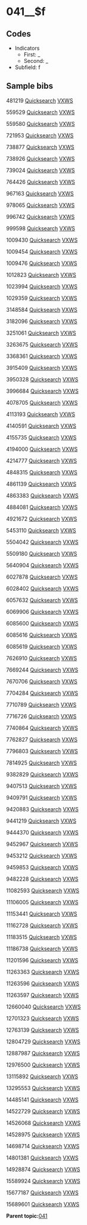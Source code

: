 # 041\_\_$f

## Codes

-   Indicators
    -   First: \_
    -   Second: \_
-   Subfield: f

## Sample bibs

481219 [Quicksearch](https://search.library.yale.edu/catalog/481219) [VXWS](http://prodorbis.library.yale.edu:7014/vxws/GetHoldingsService?bibId=481219)

559529 [Quicksearch](https://search.library.yale.edu/catalog/559529) [VXWS](http://prodorbis.library.yale.edu:7014/vxws/GetHoldingsService?bibId=559529)

559580 [Quicksearch](https://search.library.yale.edu/catalog/559580) [VXWS](http://prodorbis.library.yale.edu:7014/vxws/GetHoldingsService?bibId=559580)

721953 [Quicksearch](https://search.library.yale.edu/catalog/721953) [VXWS](http://prodorbis.library.yale.edu:7014/vxws/GetHoldingsService?bibId=721953)

738877 [Quicksearch](https://search.library.yale.edu/catalog/738877) [VXWS](http://prodorbis.library.yale.edu:7014/vxws/GetHoldingsService?bibId=738877)

738926 [Quicksearch](https://search.library.yale.edu/catalog/738926) [VXWS](http://prodorbis.library.yale.edu:7014/vxws/GetHoldingsService?bibId=738926)

739024 [Quicksearch](https://search.library.yale.edu/catalog/739024) [VXWS](http://prodorbis.library.yale.edu:7014/vxws/GetHoldingsService?bibId=739024)

764426 [Quicksearch](https://search.library.yale.edu/catalog/764426) [VXWS](http://prodorbis.library.yale.edu:7014/vxws/GetHoldingsService?bibId=764426)

967163 [Quicksearch](https://search.library.yale.edu/catalog/967163) [VXWS](http://prodorbis.library.yale.edu:7014/vxws/GetHoldingsService?bibId=967163)

978065 [Quicksearch](https://search.library.yale.edu/catalog/978065) [VXWS](http://prodorbis.library.yale.edu:7014/vxws/GetHoldingsService?bibId=978065)

996742 [Quicksearch](https://search.library.yale.edu/catalog/996742) [VXWS](http://prodorbis.library.yale.edu:7014/vxws/GetHoldingsService?bibId=996742)

999598 [Quicksearch](https://search.library.yale.edu/catalog/999598) [VXWS](http://prodorbis.library.yale.edu:7014/vxws/GetHoldingsService?bibId=999598)

1009430 [Quicksearch](https://search.library.yale.edu/catalog/1009430) [VXWS](http://prodorbis.library.yale.edu:7014/vxws/GetHoldingsService?bibId=1009430)

1009454 [Quicksearch](https://search.library.yale.edu/catalog/1009454) [VXWS](http://prodorbis.library.yale.edu:7014/vxws/GetHoldingsService?bibId=1009454)

1009476 [Quicksearch](https://search.library.yale.edu/catalog/1009476) [VXWS](http://prodorbis.library.yale.edu:7014/vxws/GetHoldingsService?bibId=1009476)

1012823 [Quicksearch](https://search.library.yale.edu/catalog/1012823) [VXWS](http://prodorbis.library.yale.edu:7014/vxws/GetHoldingsService?bibId=1012823)

1023994 [Quicksearch](https://search.library.yale.edu/catalog/1023994) [VXWS](http://prodorbis.library.yale.edu:7014/vxws/GetHoldingsService?bibId=1023994)

1029359 [Quicksearch](https://search.library.yale.edu/catalog/1029359) [VXWS](http://prodorbis.library.yale.edu:7014/vxws/GetHoldingsService?bibId=1029359)

3148584 [Quicksearch](https://search.library.yale.edu/catalog/3148584) [VXWS](http://prodorbis.library.yale.edu:7014/vxws/GetHoldingsService?bibId=3148584)

3182096 [Quicksearch](https://search.library.yale.edu/catalog/3182096) [VXWS](http://prodorbis.library.yale.edu:7014/vxws/GetHoldingsService?bibId=3182096)

3251061 [Quicksearch](https://search.library.yale.edu/catalog/3251061) [VXWS](http://prodorbis.library.yale.edu:7014/vxws/GetHoldingsService?bibId=3251061)

3263675 [Quicksearch](https://search.library.yale.edu/catalog/3263675) [VXWS](http://prodorbis.library.yale.edu:7014/vxws/GetHoldingsService?bibId=3263675)

3368361 [Quicksearch](https://search.library.yale.edu/catalog/3368361) [VXWS](http://prodorbis.library.yale.edu:7014/vxws/GetHoldingsService?bibId=3368361)

3915409 [Quicksearch](https://search.library.yale.edu/catalog/3915409) [VXWS](http://prodorbis.library.yale.edu:7014/vxws/GetHoldingsService?bibId=3915409)

3950328 [Quicksearch](https://search.library.yale.edu/catalog/3950328) [VXWS](http://prodorbis.library.yale.edu:7014/vxws/GetHoldingsService?bibId=3950328)

3996684 [Quicksearch](https://search.library.yale.edu/catalog/3996684) [VXWS](http://prodorbis.library.yale.edu:7014/vxws/GetHoldingsService?bibId=3996684)

4078705 [Quicksearch](https://search.library.yale.edu/catalog/4078705) [VXWS](http://prodorbis.library.yale.edu:7014/vxws/GetHoldingsService?bibId=4078705)

4113193 [Quicksearch](https://search.library.yale.edu/catalog/4113193) [VXWS](http://prodorbis.library.yale.edu:7014/vxws/GetHoldingsService?bibId=4113193)

4140591 [Quicksearch](https://search.library.yale.edu/catalog/4140591) [VXWS](http://prodorbis.library.yale.edu:7014/vxws/GetHoldingsService?bibId=4140591)

4155735 [Quicksearch](https://search.library.yale.edu/catalog/4155735) [VXWS](http://prodorbis.library.yale.edu:7014/vxws/GetHoldingsService?bibId=4155735)

4194000 [Quicksearch](https://search.library.yale.edu/catalog/4194000) [VXWS](http://prodorbis.library.yale.edu:7014/vxws/GetHoldingsService?bibId=4194000)

4214777 [Quicksearch](https://search.library.yale.edu/catalog/4214777) [VXWS](http://prodorbis.library.yale.edu:7014/vxws/GetHoldingsService?bibId=4214777)

4848315 [Quicksearch](https://search.library.yale.edu/catalog/4848315) [VXWS](http://prodorbis.library.yale.edu:7014/vxws/GetHoldingsService?bibId=4848315)

4861139 [Quicksearch](https://search.library.yale.edu/catalog/4861139) [VXWS](http://prodorbis.library.yale.edu:7014/vxws/GetHoldingsService?bibId=4861139)

4863383 [Quicksearch](https://search.library.yale.edu/catalog/4863383) [VXWS](http://prodorbis.library.yale.edu:7014/vxws/GetHoldingsService?bibId=4863383)

4884081 [Quicksearch](https://search.library.yale.edu/catalog/4884081) [VXWS](http://prodorbis.library.yale.edu:7014/vxws/GetHoldingsService?bibId=4884081)

4921672 [Quicksearch](https://search.library.yale.edu/catalog/4921672) [VXWS](http://prodorbis.library.yale.edu:7014/vxws/GetHoldingsService?bibId=4921672)

5453110 [Quicksearch](https://search.library.yale.edu/catalog/5453110) [VXWS](http://prodorbis.library.yale.edu:7014/vxws/GetHoldingsService?bibId=5453110)

5504042 [Quicksearch](https://search.library.yale.edu/catalog/5504042) [VXWS](http://prodorbis.library.yale.edu:7014/vxws/GetHoldingsService?bibId=5504042)

5509180 [Quicksearch](https://search.library.yale.edu/catalog/5509180) [VXWS](http://prodorbis.library.yale.edu:7014/vxws/GetHoldingsService?bibId=5509180)

5640904 [Quicksearch](https://search.library.yale.edu/catalog/5640904) [VXWS](http://prodorbis.library.yale.edu:7014/vxws/GetHoldingsService?bibId=5640904)

6027878 [Quicksearch](https://search.library.yale.edu/catalog/6027878) [VXWS](http://prodorbis.library.yale.edu:7014/vxws/GetHoldingsService?bibId=6027878)

6028402 [Quicksearch](https://search.library.yale.edu/catalog/6028402) [VXWS](http://prodorbis.library.yale.edu:7014/vxws/GetHoldingsService?bibId=6028402)

6057632 [Quicksearch](https://search.library.yale.edu/catalog/6057632) [VXWS](http://prodorbis.library.yale.edu:7014/vxws/GetHoldingsService?bibId=6057632)

6069906 [Quicksearch](https://search.library.yale.edu/catalog/6069906) [VXWS](http://prodorbis.library.yale.edu:7014/vxws/GetHoldingsService?bibId=6069906)

6085600 [Quicksearch](https://search.library.yale.edu/catalog/6085600) [VXWS](http://prodorbis.library.yale.edu:7014/vxws/GetHoldingsService?bibId=6085600)

6085616 [Quicksearch](https://search.library.yale.edu/catalog/6085616) [VXWS](http://prodorbis.library.yale.edu:7014/vxws/GetHoldingsService?bibId=6085616)

6085619 [Quicksearch](https://search.library.yale.edu/catalog/6085619) [VXWS](http://prodorbis.library.yale.edu:7014/vxws/GetHoldingsService?bibId=6085619)

7626910 [Quicksearch](https://search.library.yale.edu/catalog/7626910) [VXWS](http://prodorbis.library.yale.edu:7014/vxws/GetHoldingsService?bibId=7626910)

7669244 [Quicksearch](https://search.library.yale.edu/catalog/7669244) [VXWS](http://prodorbis.library.yale.edu:7014/vxws/GetHoldingsService?bibId=7669244)

7670706 [Quicksearch](https://search.library.yale.edu/catalog/7670706) [VXWS](http://prodorbis.library.yale.edu:7014/vxws/GetHoldingsService?bibId=7670706)

7704284 [Quicksearch](https://search.library.yale.edu/catalog/7704284) [VXWS](http://prodorbis.library.yale.edu:7014/vxws/GetHoldingsService?bibId=7704284)

7710789 [Quicksearch](https://search.library.yale.edu/catalog/7710789) [VXWS](http://prodorbis.library.yale.edu:7014/vxws/GetHoldingsService?bibId=7710789)

7716726 [Quicksearch](https://search.library.yale.edu/catalog/7716726) [VXWS](http://prodorbis.library.yale.edu:7014/vxws/GetHoldingsService?bibId=7716726)

7740864 [Quicksearch](https://search.library.yale.edu/catalog/7740864) [VXWS](http://prodorbis.library.yale.edu:7014/vxws/GetHoldingsService?bibId=7740864)

7762827 [Quicksearch](https://search.library.yale.edu/catalog/7762827) [VXWS](http://prodorbis.library.yale.edu:7014/vxws/GetHoldingsService?bibId=7762827)

7796803 [Quicksearch](https://search.library.yale.edu/catalog/7796803) [VXWS](http://prodorbis.library.yale.edu:7014/vxws/GetHoldingsService?bibId=7796803)

7814925 [Quicksearch](https://search.library.yale.edu/catalog/7814925) [VXWS](http://prodorbis.library.yale.edu:7014/vxws/GetHoldingsService?bibId=7814925)

9382829 [Quicksearch](https://search.library.yale.edu/catalog/9382829) [VXWS](http://prodorbis.library.yale.edu:7014/vxws/GetHoldingsService?bibId=9382829)

9407513 [Quicksearch](https://search.library.yale.edu/catalog/9407513) [VXWS](http://prodorbis.library.yale.edu:7014/vxws/GetHoldingsService?bibId=9407513)

9409791 [Quicksearch](https://search.library.yale.edu/catalog/9409791) [VXWS](http://prodorbis.library.yale.edu:7014/vxws/GetHoldingsService?bibId=9409791)

9420883 [Quicksearch](https://search.library.yale.edu/catalog/9420883) [VXWS](http://prodorbis.library.yale.edu:7014/vxws/GetHoldingsService?bibId=9420883)

9441219 [Quicksearch](https://search.library.yale.edu/catalog/9441219) [VXWS](http://prodorbis.library.yale.edu:7014/vxws/GetHoldingsService?bibId=9441219)

9444370 [Quicksearch](https://search.library.yale.edu/catalog/9444370) [VXWS](http://prodorbis.library.yale.edu:7014/vxws/GetHoldingsService?bibId=9444370)

9452967 [Quicksearch](https://search.library.yale.edu/catalog/9452967) [VXWS](http://prodorbis.library.yale.edu:7014/vxws/GetHoldingsService?bibId=9452967)

9453212 [Quicksearch](https://search.library.yale.edu/catalog/9453212) [VXWS](http://prodorbis.library.yale.edu:7014/vxws/GetHoldingsService?bibId=9453212)

9459853 [Quicksearch](https://search.library.yale.edu/catalog/9459853) [VXWS](http://prodorbis.library.yale.edu:7014/vxws/GetHoldingsService?bibId=9459853)

9482228 [Quicksearch](https://search.library.yale.edu/catalog/9482228) [VXWS](http://prodorbis.library.yale.edu:7014/vxws/GetHoldingsService?bibId=9482228)

11082593 [Quicksearch](https://search.library.yale.edu/catalog/11082593) [VXWS](http://prodorbis.library.yale.edu:7014/vxws/GetHoldingsService?bibId=11082593)

11106005 [Quicksearch](https://search.library.yale.edu/catalog/11106005) [VXWS](http://prodorbis.library.yale.edu:7014/vxws/GetHoldingsService?bibId=11106005)

11153441 [Quicksearch](https://search.library.yale.edu/catalog/11153441) [VXWS](http://prodorbis.library.yale.edu:7014/vxws/GetHoldingsService?bibId=11153441)

11162728 [Quicksearch](https://search.library.yale.edu/catalog/11162728) [VXWS](http://prodorbis.library.yale.edu:7014/vxws/GetHoldingsService?bibId=11162728)

11183515 [Quicksearch](https://search.library.yale.edu/catalog/11183515) [VXWS](http://prodorbis.library.yale.edu:7014/vxws/GetHoldingsService?bibId=11183515)

11186738 [Quicksearch](https://search.library.yale.edu/catalog/11186738) [VXWS](http://prodorbis.library.yale.edu:7014/vxws/GetHoldingsService?bibId=11186738)

11201596 [Quicksearch](https://search.library.yale.edu/catalog/11201596) [VXWS](http://prodorbis.library.yale.edu:7014/vxws/GetHoldingsService?bibId=11201596)

11263363 [Quicksearch](https://search.library.yale.edu/catalog/11263363) [VXWS](http://prodorbis.library.yale.edu:7014/vxws/GetHoldingsService?bibId=11263363)

11263596 [Quicksearch](https://search.library.yale.edu/catalog/11263596) [VXWS](http://prodorbis.library.yale.edu:7014/vxws/GetHoldingsService?bibId=11263596)

11263597 [Quicksearch](https://search.library.yale.edu/catalog/11263597) [VXWS](http://prodorbis.library.yale.edu:7014/vxws/GetHoldingsService?bibId=11263597)

12660040 [Quicksearch](https://search.library.yale.edu/catalog/12660040) [VXWS](http://prodorbis.library.yale.edu:7014/vxws/GetHoldingsService?bibId=12660040)

12701323 [Quicksearch](https://search.library.yale.edu/catalog/12701323) [VXWS](http://prodorbis.library.yale.edu:7014/vxws/GetHoldingsService?bibId=12701323)

12763139 [Quicksearch](https://search.library.yale.edu/catalog/12763139) [VXWS](http://prodorbis.library.yale.edu:7014/vxws/GetHoldingsService?bibId=12763139)

12804729 [Quicksearch](https://search.library.yale.edu/catalog/12804729) [VXWS](http://prodorbis.library.yale.edu:7014/vxws/GetHoldingsService?bibId=12804729)

12887987 [Quicksearch](https://search.library.yale.edu/catalog/12887987) [VXWS](http://prodorbis.library.yale.edu:7014/vxws/GetHoldingsService?bibId=12887987)

12976500 [Quicksearch](https://search.library.yale.edu/catalog/12976500) [VXWS](http://prodorbis.library.yale.edu:7014/vxws/GetHoldingsService?bibId=12976500)

13115892 [Quicksearch](https://search.library.yale.edu/catalog/13115892) [VXWS](http://prodorbis.library.yale.edu:7014/vxws/GetHoldingsService?bibId=13115892)

13295553 [Quicksearch](https://search.library.yale.edu/catalog/13295553) [VXWS](http://prodorbis.library.yale.edu:7014/vxws/GetHoldingsService?bibId=13295553)

14485141 [Quicksearch](https://search.library.yale.edu/catalog/14485141) [VXWS](http://prodorbis.library.yale.edu:7014/vxws/GetHoldingsService?bibId=14485141)

14522729 [Quicksearch](https://search.library.yale.edu/catalog/14522729) [VXWS](http://prodorbis.library.yale.edu:7014/vxws/GetHoldingsService?bibId=14522729)

14526068 [Quicksearch](https://search.library.yale.edu/catalog/14526068) [VXWS](http://prodorbis.library.yale.edu:7014/vxws/GetHoldingsService?bibId=14526068)

14528975 [Quicksearch](https://search.library.yale.edu/catalog/14528975) [VXWS](http://prodorbis.library.yale.edu:7014/vxws/GetHoldingsService?bibId=14528975)

14698714 [Quicksearch](https://search.library.yale.edu/catalog/14698714) [VXWS](http://prodorbis.library.yale.edu:7014/vxws/GetHoldingsService?bibId=14698714)

14801381 [Quicksearch](https://search.library.yale.edu/catalog/14801381) [VXWS](http://prodorbis.library.yale.edu:7014/vxws/GetHoldingsService?bibId=14801381)

14928874 [Quicksearch](https://search.library.yale.edu/catalog/14928874) [VXWS](http://prodorbis.library.yale.edu:7014/vxws/GetHoldingsService?bibId=14928874)

15589924 [Quicksearch](https://search.library.yale.edu/catalog/15589924) [VXWS](http://prodorbis.library.yale.edu:7014/vxws/GetHoldingsService?bibId=15589924)

15677187 [Quicksearch](https://search.library.yale.edu/catalog/15677187) [VXWS](http://prodorbis.library.yale.edu:7014/vxws/GetHoldingsService?bibId=15677187)

15689601 [Quicksearch](https://search.library.yale.edu/catalog/15689601) [VXWS](http://prodorbis.library.yale.edu:7014/vxws/GetHoldingsService?bibId=15689601)

**Parent topic:**[041](../../tags/041/041.md)

